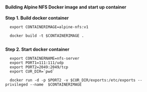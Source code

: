 #### Building Alpine NFS Docker image and start up container


**Step 1. Build docker container**

```
  export CONTAINERIMAGE=alpine-nfs:v1
  
  docker build -t $CONTAINERIMAGE .
  
```
**Step 2. Start docker container**

```
  export CONTAINERNAME=nfs-server
  export PORT1=111:111/udp
  export PORT2=2049:2049/tcp
  export CUR_DIR=`pwd`
  
  docker run -d -p $PORT2 -v $CUR_DIR/exports:/etc/exports --privileged --name  $CONTAINERIMAGE

```
